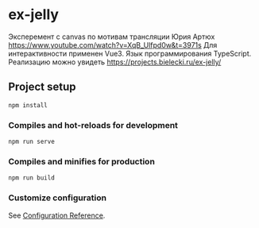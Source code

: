 # ex-jelly

Эксперемент с canvas по мотивам трансляции Юрия Артюх https://www.youtube.com/watch?v=XqB_Ulfpd0w&t=3971s 
Для интерактивности применен Vue3. Язык программирования TypeScript. Реализацию можно увидеть https://projects.bielecki.ru/ex-jelly/
## Project setup
```
npm install
```

### Compiles and hot-reloads for development
```
npm run serve
```

### Compiles and minifies for production
```
npm run build
```

### Customize configuration
See [Configuration Reference](https://cli.vuejs.org/config/).
